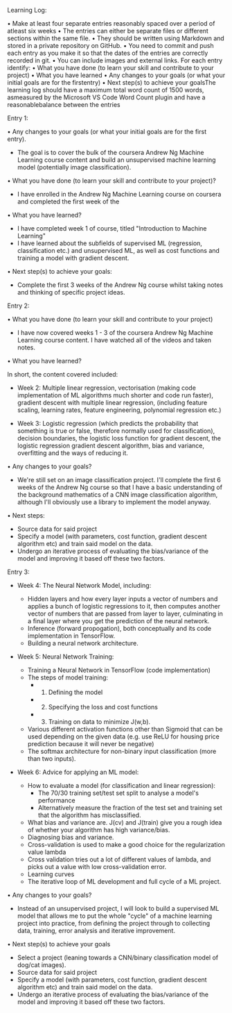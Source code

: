 Learning Log:

• Make at least four separate entries reasonably spaced over a period of atleast six weeks
• The entries can either be separate files or different sections within the same file.
• They should be written using Markdown and stored in a private repository on GitHub.
• You need to commit and push each entry as you make it so that the dates of the entries are correctly recorded in git.
• You can include images and external links. For each entry identify:
• What you have done (to learn your skill and contribute to your project)
• What you have learned
• Any changes to your goals (or what your initial goals are for the firstentry)
• Next step(s) to achieve your goalsThe learning log should have a maximum total word count of 1500 words, asmeasured by the Microsoft VS Code Word Count plugin and have a reasonablebalance between the entries

Entry 1:

• Any changes to your goals (or what your initial goals are for the first entry).

- The goal is to cover the bulk of the coursera Andrew Ng Machine Learning course content and build an unsupervised machine learning model (potentially image classification).

• What you have done (to learn your skill and contribute to your project)?

- I have enrolled in the Andrew Ng Machine Learning course on coursera and completed the first week of the

• What you have learned?

- I have completed week 1 of course, titled "Introduction to Machine Learning"
- I have learned about the subfields of supervised ML (regression, classification etc.) and unsupervised ML, as well as cost functions and training a model with gradient descent.

• Next step(s) to achieve your goals:

- Complete the first 3 weeks of the Andrew Ng course whilst taking notes and thinking of specific project ideas.

Entry 2:

• What you have done (to learn your skill and contribute to your project)

- I have now covered weeks 1 - 3 of the coursera Andrew Ng Machine Learning course content. I have watched all of the videos and taken notes.

• What you have learned?

In short, the content covered included:

- Week 2: Multiple linear regression, vectorisation (making code implementation of ML algorithms much shorter and code run faster), gradient descent with multiple linear regression, (including feature scaling, learning rates, feature engineering, polynomial regression etc.)

- Week 3: Logistic regression (which predicts the probability that something is true or false, therefore normally used for classification), decision boundaries, the logistic loss function for gradient descent, the logistic regression gradient descent algorithm, bias and variance, overfitting and the ways of reducing it.

• Any changes to your goals?

- We're still set on an image classification project. I'll complete the first 6 weeks of the Andrew Ng course so that I have a basic understanding of the background mathematics of a CNN image classification algorithm, although I'll obviously use a library to implement the model anyway.

• Next steps:

- Source data for said project
- Specify a model (with parameters, cost function, gradient descent algorithm etc) and train said model on the data.
- Undergo an iterative process of evaluating the bias/variance of the model and improving it based off these two factors.

Entry 3:

- Week 4: The Neural Network Model, including:

  - Hidden layers and how every layer inputs a vector of numbers and applies a bunch of logistic regressions to it, then computes another vector of numbers that are passed from layer to layer, culminating in a final layer where you get the prediction of the neural network.
  - Inference (forward propogation), both conceptually and its code implementation in TensorFlow.
  - Building a neural network architecture.

- Week 5: Neural Network Training:

  - Training a Neural Network in TensorFlow (code implementation)
  - The steps of model training:
    - 1. Defining the model
    - 2. Specifying the loss and cost functions
    - 3. Training on data to minimize J(w,b).
  - Various different activation functions other than Sigmoid that can be used depending on the given data (e.g. use ReLU for housing price prediction because it will never be negative)
  - The softmax architecture for non-binary input classification (more than two inputs).

- Week 6: Advice for applying an ML model:
  - How to evaluate a model (for classification and linear regression):
    - The 70/30 training set/test set split to analyse a model's performance
    - Alternatively measure the fraction of the test set and training set that the algorithm has misclassified.
  - What bias and variance are. J(cv) and J(train) give you a rough idea of whether your algorithm has high variance/bias.
  - Diagnosing bias and variance.
  - Cross-validation is used to make a good choice for the regularization value lambda
  - Cross validation tries out a lot of different values of lambda, and picks out a value with low cross-validation error.
  - Learning curves
  - The iterative loop of ML development and full cycle of a ML project.

• Any changes to your goals?

- Instead of an unsupervised project, I will look to build a supervised ML model that allows me to put the whole "cycle" of a machine learning project into practice, from defining the project through to collecting data, training, error analysis and iterative improvement.

• Next step(s) to achieve your goals

- Select a project (leaning towards a CNN/binary classification model of dog/cat images).
- Source data for said project
- Specify a model (with parameters, cost function, gradient descent algorithm etc) and train said model on the data.
- Undergo an iterative process of evaluating the bias/variance of the model and improving it based off these two factors.
